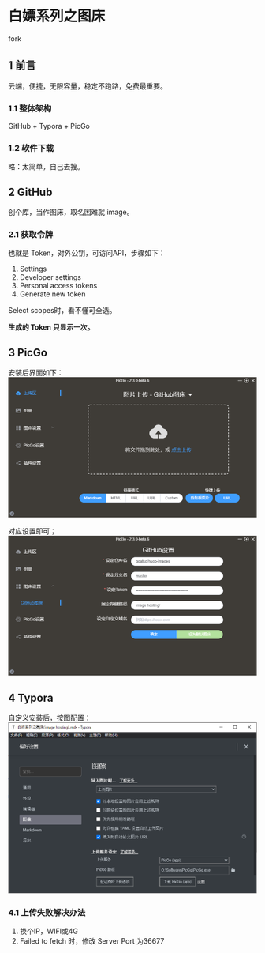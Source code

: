 # 白嫖系列之图床


fork

<!--more-->

## 1 前言

云端，便捷，无限容量，稳定不跑路，免费最重要。

### 1.1 整体架构

GitHub + Typora + PicGo

### 1.2 软件下载

略：太简单，自己去搜。

## 2 GitHub

创个库，当作图床，取名困难就 image。

### 2.1 获取令牌

也就是 Token，对外公钥，可访问API，步骤如下：

1. Settings
2. Developer settings
3. Personal access tokens
4. Generate new token

Select scopes时，看不懂可全选。

**生成的 Token 只显示一次。**

## 3 PicGo

安装后界面如下：![image-20210629181144054](https://raw.githubusercontent.com/goatup/blog-images/main/image%20hosting/20210629181144.png)

对应设置即可；![image-20210629181208892](https://raw.githubusercontent.com/goatup/blog-images/main/image%20hosting/20210629181208.png)

## 4 Typora

自定义安装后，按图配置：![image-20210629181455111](https://raw.githubusercontent.com/goatup/blog-images/main/image%20hosting/20210629181455.png)

### 4.1 上传失败解决办法

1. 换个IP，WIFI或4G
2. Failed to fetch 时，修改 Server Port 为36677


